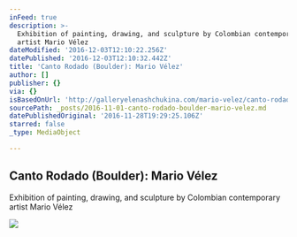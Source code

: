 ```yaml
---
inFeed: true
description: >-
  Exhibition of painting, drawing, and sculpture by Colombian contemporary
  artist Mario Vélez
dateModified: '2016-12-03T12:10:22.256Z'
datePublished: '2016-12-03T12:10:32.442Z'
title: 'Canto Rodado (Boulder): Mario Vélez'
author: []
publisher: {}
via: {}
isBasedOnUrl: 'http://galleryelenashchukina.com/mario-velez/canto-rodado/'
sourcePath: _posts/2016-11-01-canto-rodado-boulder-mario-velez.md
datePublishedOriginal: '2016-11-28T19:29:25.106Z'
starred: false
_type: MediaObject

---
```

<article style=""><h1>Canto Rodado (Boulder): Mario Vélez</h1><p>Exhibition of painting, drawing, and sculpture by Colombian contemporary artist Mario Vélez</p><img src="http://res.cloudinary.com/artlogic/w_450,h_450,c_fill/ws-ges/usr/images/exhibitions/group_images_override/30/i-geografias-corporales-color-blanco-61cmx53cm.jpg" /></article>